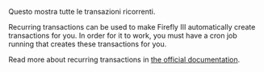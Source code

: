 Questo mostra tutte le transazioni ricorrenti.

Recurring transactions can be used to make Firefly III automatically create transactions for you. In order for it to work, you must have a cron job running that creates these transactions for you.

Read more about recurring transactions in [the official documentation](https://firefly-iii.readthedocs.io/en/latest/advanced/recurring.html).